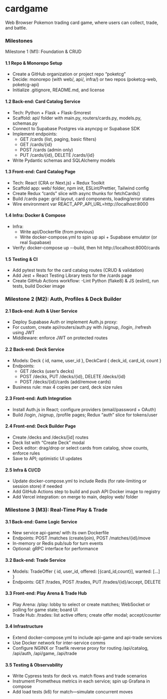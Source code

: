 # cardgame
Web Browser Pokemon trading card game, where users can collect, trade, and battle.


### Milestones
Milestone 1 (M1): Foundation & CRUD

#### 1.1 Repo & Monorepo Setup
- Create a GitHub organization or project repo “poketcg”
- Decide: monorepo (with web/, api/, infra/) or two repos (poketcg-web, poketcg-api)
- Initialize .gitignore, README.md, and license

#### 1.2 Back-end: Card Catalog Service
- Tech: Python + Flask + Flask-Smorest
- Scaffold: api/ folder with main.py, routers/cards.py, models.py, schemas.py
- Connect to Supabase Postgres via asyncpg or Supabase SDK
- Implement endpoints:
    - GET /cards (list, paging, basic filters)
    - GET /cards/{id}
    - POST /cards (admin only)
    - PUT /cards/{id}, DELETE /cards/{id}
- Write Pydantic schemas and SQLAlchemy models

#### 1.3 Front-end: Card Catalog Page
- Tech: React (CRA or Next.js) + Redux Toolkit
- Scaffold app: web/ folder, npm init, ESLint/Prettier, Tailwind config
- Create Redux “cards” slice with async thunks for fetchCards()
- Build /cards page: grid layout, card components, loading/error states
- Wire environment var REACT_APP_API_URL=http://localhost:8000

#### 1.4 Infra: Docker & Compose
- Infra:
    - Write api/Dockerfile (from previous)
    - Write docker-compose.yml to spin up api + Supabase emulator (or real Supabase)
- Verify: docker-compose up --build, then hit http://localhost:8000/cards

#### 1.5 Testing & CI
- Add pytest tests for the card catalog routes (CRUD & validation)
- Add Jest + React Testing Library tests for the /cards page
- Create GitHub Actions workflow:
    -Lint Python (flake8) & JS (eslint), run tests, build Docker image

### Milestone 2 (M2): Auth, Profiles & Deck Builder

#### 2.1 Back-end: Auth & User Service
- Deploy Supabase Auth or implement Auth.js proxy:
- For custom, create api/routers/auth.py with /signup, /login, /refresh using JWT
- Middleware: enforce JWT on protected routes

#### 2.2 Back-end: Deck Service
- Models: Deck { id, name, user_id }, DeckCard { deck_id, card_id, count }
- Endpoints:
    - GET /decks (user’s decks)
    - POST /decks, PUT /decks/{id}, DELETE /decks/{id}
    - POST /decks/{id}/cards (add/remove cards)
- Business rule: max 4 copies per card, deck size rules

#### 2.3 Front-end: Auth Integration
- Install Auth.js in React; configure providers (email/password + OAuth)
- Build /login, /signup, /profile pages; Redux “auth” slice for tokens/user

#### 2.4 Front-end: Deck Builder Page
- Create /decks and /decks/[id] routes
- Deck list with “Create Deck” modal
- Deck editor: drag/drop or select cards from catalog, show counts, enforce rules
- Save to API; optimistic UI updates

#### 2.5 Infra & CI/CD
- Update docker-compose.yml to include Redis (for rate-limiting or session store) if needed
- Add GitHub Actions step to build and push API Docker image to registry
- Add Vercel integration: on merge to main, deploy web/ folder

### Milestone 3 (M3): Real-Time Play & Trade

#### 3.1 Back-end: Game Logic Service
- New service api-game/ with its own Dockerfile
- Endpoints: POST /matches (create/join), POST /matches/{id}/move
- In-memory or Redis pub/sub for turn events
- Optional: gRPC interface for performance

#### 3.2 Back-end: Trade Service
- Models: TradeOffer { id, user_id, offered: [{card_id,count}], wanted: [...] }
- Endpoints: GET /trades, POST /trades, PUT /trades/{id}/accept, DELETE

#### 3.3 Front-end: Play Arena & Trade Hub
- Play Arena: /play: lobby to select or create matches; WebSocket or polling for game state; board UI
- Trade Hub: /trades: list active offers; create offer modal; accept/counter

#### 3.4 Infrastructure
- Extend docker-compose.yml to include api-game and api-trade services
- Use Docker network for inter-service comms
- Configure NGINX or Traefik reverse proxy for routing /api/catalog, /api/auth, /api/game, /api/trade

#### 3.5 Testing & Observability
- Write Cypress tests for deck vs. match flows and trade scenarios
- Instrument Prometheus metrics in each service; spin up Grafana in compose
- Add load tests (k6) for match—simulate concurrent moves
